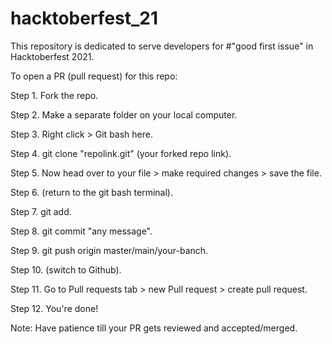 # hacktoberfest_21
This repository is dedicated to serve developers for  #"good first issue" in Hacktoberfest 2021.


To open a PR (pull request) for this repo:

Step 1. Fork the repo.

Step 2. Make a separate folder on your local computer.

Step 3. Right click > Git bash here.

Step 4. git clone "repolink.git" (your forked repo link).

Step 5. Now head over to your file > make required changes > save the file.

Step 6. (return to the git bash terminal).

Step 7. git add.

Step 8. git commit "any message".

Step 9. git push origin master/main/your-banch.

Step 10. (switch to Github).

Step 11. Go to Pull requests tab > new Pull request > create pull request.

Step 12. You're done!

Note: Have patience till your PR gets reviewed and accepted/merged.

